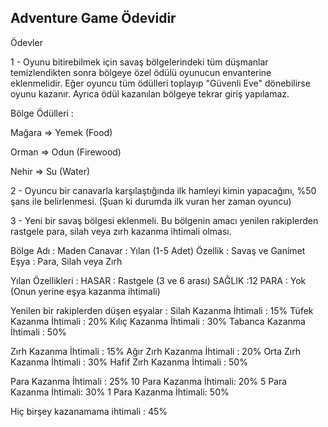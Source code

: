 ## Adventure Game Ödevidir

Ödevler

1 - Oyunu bitirebilmek için savaş bölgelerindeki tüm düşmanlar temizlendikten sonra bölgeye özel ödülü oyunucun envanterine eklenmelidir. Eğer oyuncu tüm ödülleri toplayıp "Güvenli Eve" dönebilirse oyunu kazanır. Ayrıca ödül kazanılan bölgeye tekrar giriş yapılamaz.

Bölge Ödülleri :

Mağara => Yemek (Food)

Orman => Odun (Firewood)

Nehir => Su (Water)

2 - Oyuncu bir canavarla karşılaştığında ilk hamleyi kimin yapacağını, %50 şans ile belirlenmesi. (Şuan ki durumda ilk vuran her zaman oyuncu)

3 - Yeni bir savaş bölgesi eklenmeli. Bu bölgenin amacı yenilen rakiplerden rastgele para, silah veya zırh kazanma ihtimali olması.

Bölge Adı : Maden
Canavar : Yılan (1-5 Adet)
Özellik : Savaş ve Ganimet
Eşya : Para, Silah veya Zırh

Yılan Özellikleri :
HASAR : Rastgele (3 ve 6 arası)
SAĞLIK :12
PARA : Yok (Onun yerine eşya kazanma ihtimali)

Yenilen bir rakiplerden düşen eşyalar :
Silah Kazanma İhtimali : 15%
Tüfek Kazanma İhtimali : 20%
Kılıç Kazanma İhtimali : 30%
Tabanca Kazanma İhtimali : 50%

Zırh Kazanma İhtimali : 15%
Ağır Zırh Kazanma İhtimali : 20%
Orta Zırh Kazanma İhtimali : 30%
Hafif Zırh Kazanma İhtimali : 50%

Para Kazanma İhtimali : 25%
10 Para Kazanma İhtimali: 20%
5 Para Kazanma İhtimali: 30%
1 Para Kazanma İhtimali: 50%

Hiç birşey kazanamama ihtimali : 45%
